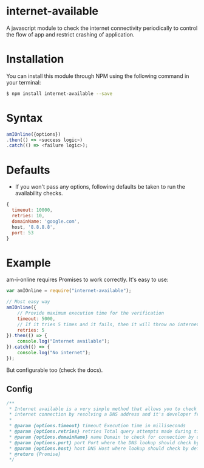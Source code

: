 # internet-available

A javascript module to check the internet connectivity periodically to control the flow of app and restrict crashing of application.

# Installation

You can install this module through NPM using the following command in your terminal:

```bash
$ npm install internet-available --save
```
# Syntax
```javascript
amIOnline({options})
.then(() => <success logic>)
.catch(() => <failure logic>);
```

# Defaults
* If you won't pass any options, following defaults be taken to run the availability checks.
```javascript
{
  timeout: 10000,
  retries: 10,
  domainName: 'google.com',
  host, '8.8.8.8',
  port: 53
}
```


# Example

am-i-online requires Promises to work correctly. It's easy to use:

```javascript
var amIOnline = require("internet-available");

// Most easy way
amIOnline({
    // Provide maximum execution time for the verification
    timeout: 5000,
    // If it tries 5 times and it fails, then it will throw no internet
    retries: 5
}).then(() => {
    console.log("Internet available");
}).catch(() => {
    console.log("No internet");
});
```

But configurable too (check the docs).
## Config
```javascript
/**
 * Internet available is a very simple method that allows you to check if there's an active
 * internet connection by resolving a DNS address and it's developer friendly.
 *
 * @param {options.timeout} timeout Execution time in milliseconds
 * @param {options.retries} retries Total query attempts made during timeout
 * @param {options.domainName} name Domain to check for connection by default google.com
 * @param {options.port} port Port where the DNS lookup should check by default 53
 * @param {options.host} host DNS Host where lookup should check by default '8.8.8.8' (Google Public DNS)
 * @return {Promise}
 */
```
